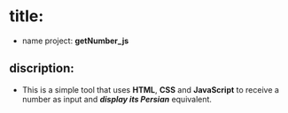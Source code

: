 # title:
* name project: **getNumber_js**

## discription:
* This is a simple tool that uses **HTML**, **CSS** and **JavaScript** to receive a number as input and ***display its Persian*** equivalent.
